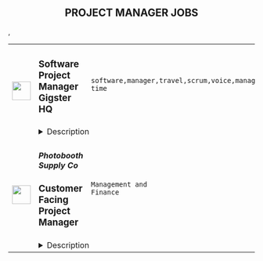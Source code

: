 <div align="center"><h2>PROJECT MANAGER JOBS</h2></div><table><tr>
                <td width="100" height="100" rowspan="2">
                    <img src="" width="38px" height="auto">
                </td>
                <td width="300">
                    <h5> </h5>
                    <h3>Software Project Manager Gigster HQ</h3>
                </td>
                <td width="300">
                    <code>software,manager,travel,scrum,voice,management,lead,engineering,part-time</code>
                </td>
                <td width="200">
                <text>3 days ago</text>
                </td>
                <td width="100" rowspan="2">
                <a href="https://remoteOK.com/remote-jobs/remote-software-project-manager-gigster-hq-131684" align="right" target="_blank">Apply</a>
                </td>
            </tr>
            <tr>
                <td colspan="3">
                <details><summary>Description</summary>
                Gigster is looking for expert Software Project Managers / SCRUM Masters with strong Software Engineering backgrounds to help lead trend-setting product development. They will deliver amazing experiences to customers by leading cutting-edge projects for F500 companies and startups in exciting domains like AI/ML, and Blockchain/NFT. They will work Full time on one project or Part-time on multiple projects and will be responsible for detailed Project plans, Estimations, Sprint plans, Sprint Reviews, and Retrospectives. In addition to that, they will also produce Milestone reports, Metrics reports, Risk mitigation, and Action plans.

Ideal candidates are stellar, proven software project managers with strong technical backgrounds who've built first-rate products and love working with people. You should be excited about juggling multiple projects and helping us optimize the overall product management process.

This is a remote position that can be done from anywhere in the world! Occasionally, you may be asked to travel on-site for client projects.

At Gigster, whether working with entrepreneurs to realize 'the next great vision' or with Fortune 500 companies to deliver a big product launch, we build really cool solutions that make a difference! From blockchain to AI/ML to VR and more, Gigster builds enterprise software on cutting-edge technology.

Gigster is powering the worldâs engineering. We provide companies of all sizes with on-demand access to experts in new technology software development. Custom software is becoming essential for every business with global IT spend, yet very few have easy access to high-quality, managed talent when they need it. And as AI continues to change businesses, weâre helping companies through digital transformation, shaping the world of the future.
Â 
We are changing the way software is built by empowering independent experts with smarter tools. Gigster takes pride in having an extraordinary global network of developers, designers, and project managers. Increasing levels of standardization in tooling and access to better data about the development process make the creation of custom software ripe for automation and scale, and Gigster will continue to deliver on that need in the marketplace.
Â 
We are an equal opportunity employer and value diversity, equity, and inclusion. We believe that the best ideas come from diverse teams, and diverse teams are built intentionally. We want the best people from all around the world and are committed to creating an environment where people are empowered to give voice to their great ideas.
<br/><br/>Please mention the word **HANDY** and tag RMTguMjA1LjI5Ljk= when applying to show you read the job post completely (#RMTguMjA1LjI5Ljk=). This is a beta feature to avoid spam applicants. Companies can search these words to find applicants that read this and see they're human.
                </details>
                </td>
            </tr>,<tr>
                <td width="100" height="100" rowspan="2">
                    <img src="https://wwr-pro.s3.amazonaws.com/logos/0081/8108/logo.gif" width="38px" height="auto">
                </td>
                <td width="300">
                    <h5>Photobooth Supply Co</h5>
                    <h3> Customer Facing Project Manager</h3>
                </td>
                <td width="300">
                    <code>Management and Finance</code>
                </td>
                <td width="200">
                <text>2 days ago</text>
                </td>
                <td width="100" rowspan="2">
                <a href="https://weworkremotely.com/listings/photobooth-supply-co-customer-facing-project-manager" align="right" target="_blank">Apply</a>
                </td>
            </tr>
            <tr>
                <td colspan="3">
                <details><summary>Description</summary>
                <img src="https://we-work-remotely.imgix.net/logos/0081/8108/logo.gif?ixlib=rails-4.0.0&w=50&h=50&dpr=2&fit=fill&auto=compress" />

<p>
  <strong>Headquarters:</strong> Santa Ana, California, United States
    <br /><strong>URL:</strong> <a href="http://www.photoboothsupplyco.com">http://www.photoboothsupplyco.com</a>
</p>

<p>Do you thrive in organizing complicated projects? Does working with cutting edge technology sound like you're kinda Monday? ☕️  Oh boy, do we have the job for you. Bonus points if you also have a fascination for how the Events Industry works behind the scenes!</p>
<p>We at <a href="https://photoboothsupplyco.com/" class="external">Photobooth Supply Co</a> are searching for an organized and motivated Customer Facing Project Manager to work with various customer facing teams within our company. Our ideal candidate has prior experience in project management and product launches, experience working with customer facing teams, and is comfortable with a fully remote team - spread throughout the world!</p>
<p>You would be coordinating everything required to advertise, support, and educate our clients on our new products. 🤩</p>
<p><br></p>
<h3>Goals</h3>
<ul><li>Ensure all Customer Facing teams are executing their projects on time and with impeccable quality</li></ul>
<h3><br></h3>
<h3>Responsibilities</h3>
<ul> <li>Oversee customer facing projects related to all new and existing PBSCO products for the following departments:<ul> <li>Customer Experience (Support)</li> <li>Customer Success</li> <li>Sales</li> <li>Marketing - internal and external partners</li> <li>Content - including our internal team and external partners</li> </ul> </li> <li>Manage these projects and team members by:<ul> <li>Maintaining and refining our project management tool for these teams</li> <li>Facilitate necessary meetings on these projects: take notes, lead meeting, record action items</li> <li>Attend relevant department meetings to ensure alignment on projects within team's day-to-day roles</li> <li>Using team capacities, you would be responsible for determining timelines and realistic deadlines for each team member and project</li> </ul> </li> <li>Primary Liaison for Product Related Projects<ul> <li>Main point of contact to communicate with all relevant Directors on team member progress within each department</li> <li>Main point of contact to communicate on the Product Launch progress and needs</li> </ul> </li> <li>Oversee all relevant SOPs and workflows for supporting and launching Products<ul> <li>Create &amp; update workflows and SOPs when needed</li> <li>Regular review of team members utilizing SOPs and addressing as needed</li> <li>Ensure the team adheres to all Product related SOPs laid out by Dev and Product Teams</li> </ul> </li> <li>Track &amp; Manage Project Based Metrics<ul> <li>Use &amp; manage metric systems within our dedicated project management tools</li> <li>Be familiar with typical project management metrics and how to use them for forecasting</li> </ul> </li> <li>Maintaining Product Support for Customer Facing Teams <ul> <li>Managing the needs of updating KBAs, website pages,  workflows, FAQs — assigning these tasks and managing</li> </ul> </li> </ul>
<p><strong>Requirements</strong></p>
<ul> <li>Most importantly, you MUST be kind, respectful, and thoughtful. Strong opinions are very welcome. Jerks are not.</li> <li>Project management</li> <li>Project management applications</li> <li>Communicating with our fully distributed teams with excellent skill and care</li> <li>Strong familiarity with standard project management workflows and SOPs</li> <li>Proven creativity to meet deadlines despite all odds being against you</li> </ul>
<p><strong>Benefits</strong></p>
<p>🏥 Health Benefits</p>
<p>👴 401K for California Based Employees</p>
<p>📚 Education Stipend</p>
<p>💻 Remote Work</p>
<p>💰 Bonus Plan</p>
<p>🏝️ Annual Retreat</p>
<p>✈️ Generous PTO and Holiday Schedule</p>
<p>💼 Quarterly Financial Meetings</p>
<p>📊 Open Book Management<br></p>
<p>💪 Intimate Team</p>

<p><strong>To apply:</strong> <a href="https://weworkremotely.com/remote-jobs/photobooth-supply-co-customer-facing-project-manager">https://weworkremotely.com/remote-jobs/photobooth-supply-co-customer-facing-project-manager</a></p>

                </details>
                </td>
            </tr>,<tr>
                <td width="100" height="100" rowspan="2">
                    <img src="https://wwr-pro.s3.amazonaws.com/logos/0081/6963/logo.gif" width="38px" height="auto">
                </td>
                <td width="300">
                    <h5>Yoko Co</h5>
                    <h3> Digital Project Manager</h3>
                </td>
                <td width="300">
                    <code>All Other Remote</code>
                </td>
                <td width="200">
                <text>31 days ago</text>
                </td>
                <td width="100" rowspan="2">
                <a href="https://weworkremotely.com/remote-jobs/yoko-co-digital-project-manager-2" align="right" target="_blank">Apply</a>
                </td>
            </tr>
            <tr>
                <td colspan="3">
                <details><summary>Description</summary>
                <img src="https://we-work-remotely.imgix.net/logos/0081/6963/logo.gif?ixlib=rails-4.0.0&w=50&h=50&dpr=2&fit=fill&auto=compress" />

<p>
  <strong>Headquarters:</strong> McLean, VA
    <br /><strong>URL:</strong> <a href="https://www.yokoco.com/">https://www.yokoco.com/</a>
</p>

<div>
<strong><br>We’re searching for a driven and organized project manager who prides themselves on delivering an exceptional client experience.<br></strong><br>
</div><div>More on that in a moment, but first:<br><br>
</div><div>
<strong><br>Life is short.<br></strong><br>
</div><div>We believe that if we’re going to spend a decent chunk of our time working, it should be for a good purpose. That’s why we exclusively serve clients who make a positive impact on the world.<br><br>
</div><div>At Yoko Co the hours you spend moving things forward won’t just make some rich dude or dudette richer: You’ll be connecting people with life-saving medical care, get adorable pets adopted into forever homes, find a way for kids to afford college, build bridges between brilliant minds, protect our environment, and so much more.<br><br>
</div><div>At the end of each day, we want you to feel like you’ve made a difference — like you’ve made things a little bit better.<br><br>
</div><div>
<em>(Cue inspirational music / wipe away single tear)<br></em><br>
</div><div>
<strong><br>Ok, so about this position:<br></strong><br>
</div><div>On our team:<br><br>
</div><ul>
<li>You own the projects. You’re ultimately responsible for their success. That means balancing your project team and resources, to stay on time, on budget, on spec, and on vision (all while delivering an exceptional client experience).</li>
<li>In pursuit of this success, we’ll make sure you have the tools and support to make that happen.</li>
<li>Most of the engagements you work on will be related to websites in some way — whether that’s building something new, or making something better.</li>
<li>You’ll be scheduling, planning, coordinating, connecting, and doing, as you collaborate with our strategists, designers, copywriters, developers, and others.</li>
<li>Sometimes, you’ll need to lead a room or take charge of a situation. You should feel comfortable doing so, in a positive way.<br>You must understand the full life cycle of a digital/website project. You don’t need to be an expert in all facets of the work, but you do need a high-level of how all of the pieces fit together.</li>
</ul><div>
<strong><br>If you work here, you’ll:<br></strong><br>
</div><ul>
<li>Serve as the primary contact with clients consulting on end-to-end web design projects and ongoing retainers.</li>
<li>Ensure the overall success of the client’s web projects. Must be able to own the vision for a project and know what it takes to align deliverables with that vision.</li>
<li>Manage internal resources and deliverables in collaboration with agency departments.</li>
<li>Manage project timeline including timely delivery of the project and associated deliverables.</li>
<li>Plan project phases and client billing.</li>
<li>Manage administrative aspects of each client project from paperwork and invoicing to managing records in a CRM (Hubspot), PM platform, Wiki, etc.</li>
<li>Develop and grow ongoing relationships with clients, colleagues, and contractors with a focus on the human-to-human experience being a delightful one.</li>
</ul><div>
<strong><br>You’ll do well in this job if you have:<br></strong><br>
</div><ul>
<li>Minimum 3 years of continuous industry experience in web design (or comparable) project management, with proven experience in web project conception from inception to launch.</li>
<li>Proficiency in all MS Office/G Suite applications, basic HTML syntax, writing and editing, and general knowledge of business, marketing, and technology fields.</li>
<li>Proficiency with project management software and techniques. Understanding of key project management tenets including project charters and waterfall vs agile methodologies.</li>
<li>Familiarity with strategic consulting, development of Information Architectures and wireframes, and development of Functional Requirements for technical projects.</li>
<li>Familiarity with managing CMS implementation projects and working knowledge of content management systems. Experience with WordPress, Drupal, or other CMS products is a plus.</li>
<li>This role is comparable to a project manager, you need to be able to manage complex web engagements with grace under pressure and occasionally cook up solutions on the fly.</li>
<li>Have a genuine interest in staying on top of industry trends and best practices and be “game” for taking on new challenges and learning new technologies.</li>
</ul><div>
<strong><br>However, maybe don’t apply if:<br></strong><br>
</div><ul>
<li>You prefer to work on a single big project at a time. We all have to do a bit of juggling around here, and while we wish we could pour ourselves into just one thing for weeks at a time to make it perfect, that’s often not the reality.</li>
<li>You’ve ever said “that’s not my job” or “that’s below my pay grade.” While we try to utilize everyone in the best way we possibly can, sometimes things can get dicey and we have to pitch in to help reach the finish line.</li>
</ul><div>
<strong>Full disclosure:</strong> This isn’t the place for everyone. You’ll have a lot of autonomy, but the expectations are high, the work is fast-paced, and the hats are many. We’re looking for people with grit who take ownership, see the big picture, and are always thinking about how we can do even better the next time.<br><br>
</div><div>
<strong><br>The interview process:<br></strong><br>
</div><div>You’ll do 3-4 interviews with various members of our team, starting with a short culture interview, and then moving onto more specialized conversations. Somewhere in the middle of the process, you’ll likely do a short practical test to ensure you can deliver at the level it takes to be successful here.<br><br>
</div><div>
<strong><br>If you work here:<br></strong><br>
</div><div>You’ll get a competitive salary, unlimited time off, a flexible schedule, the ability to work wherever you want, a personal development budget, federal holidays and multiple weeks off at the end of the year to recharge. If you’re in the US, we also offer health insurance, disability and life insurance, and 401k matching.<br><br>
</div><div>
<strong><br>A little more about us:<br></strong><br>
</div><div>We’ve been in business for over a decade, our whole team is remote, we were named a 2020 and 2021 Best Place to Work by the Inc. 5000 and the Washington Business Journal, and you can poke around our website to learn more.<br><br>
</div><div>To apply, please email <a href="mailto:careers@yokoco.com">careers@yokoco.com</a>. Use the subject line <strong>“GSD”</strong>, make sure you include your resume, and tell us why you think you’d be a great fit for the position. Also, share something cool that you’ve learned recently. Weird trivia encouraged.<br><br>
</div>

<p><strong>To apply:</strong> <a href="https://weworkremotely.com/remote-jobs/yoko-co-digital-project-manager-2">https://weworkremotely.com/remote-jobs/yoko-co-digital-project-manager-2</a></p>

                </details>
                </td>
            </tr></table>